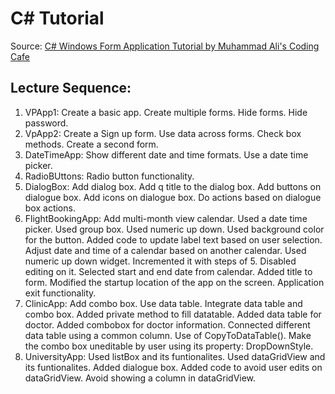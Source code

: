 # C# Tutorial

Source: [C# Windows Form Application Tutorial by Muhammad Ali's Coding Cafe](https://www.youtube.com/playlist?list=PLxefhmF0pcPlDKe7smJMoHPNS1tJQ7w7q)

## Lecture Sequence: 
1. VPApp1: Create a basic app. Create multiple forms. Hide forms. Hide password.
1. VpApp2: Create a Sign up form. Use data across forms. Check box methods. Create a second form.
1. DateTimeApp: Show different date and time formats. Use a date time picker.
1. RadioBUttons: Radio button functionality.
1. DialogBox: Add dialog box. Add q title to the dialog box. Add buttons on dialogue box. Add icons on dialogue box. Do actions based on dialogue box actions.
1. FlightBookingApp: Add multi-month view calendar. Used a date time picker. Used group box. Used numeric up down. Used background color for the button. Added code to update label text based on user selection. Adjust date and time of a calendar based on another calendar. Used numeric up down widget. Incremented it with steps of 5. Disabled editing on it. Selected start and end date from calendar. Added title to form. Modified the startup location of the app on the screen. Application exit functionality.
1. ClinicApp: Add combo box. Use data table. Integrate data table and combo box. Added private method to fill datatable. Added data table for doctor. Added combobox for doctor information. Connected different data table using a common column. Use of CopyToDataTable(). Make the combo box uneditable by user using its property: DropDownStyle.
1. UniversityApp: Used listBox and its funtionalites. Used dataGridView and its funtionalites. Added dialogue box. Added code to avoid user edits on dataGridView. Avoid showing a column in dataGridView.